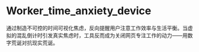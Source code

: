 # Worker_time_anxiety_device
通过制造不可控的时间可视化焦虑，反向提醒用户注意工作效率与生活平衡。当虚拟的混乱倒计时引发真实焦虑时，工具反而成为关闭网页专注工作的动力——用数字荒诞对抗现实荒诞。
